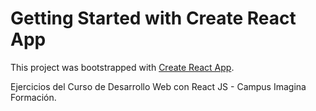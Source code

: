 # Getting Started with Create React App

This project was bootstrapped with [Create React App](https://github.com/facebook/create-react-app).

Ejercicios del Curso de Desarrollo Web con React JS - Campus Imagina Formación.
